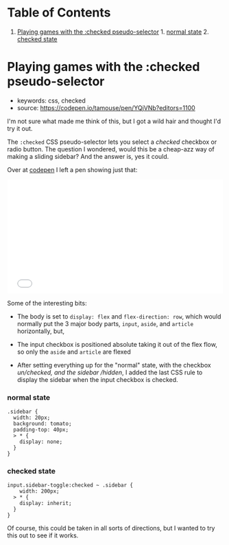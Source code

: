 
# Table of Contents

1.  [Playing games with the :checked pseudo-selector](#org19a578b)
        1.  [normal state](#org0062688)
        2.  [checked state](#org7418776)


<a id="org19a578b"></a>

# Playing games with the :checked pseudo-selector

-   keywords: css, checked
-   source: <https://codepen.io/tamouse/pen/YQjVNb?editors=1100>

I'm not sure what made me think of this, but I got a wild hair and thought I'd try it out.

The `:checked` CSS pseudo-selector lets you select a *checked* checkbox or radio button. The question I wondered, would this be a cheap-azz way of making a sliding sidebar? And the answer is, yes it could.

Over at [codepen](https://codepen.io/tamouse/pen/YQjVNb?editors=1100) I left a pen showing just that:

<div class="HTML">
  <iframe height="265" scrolling="no" title="what can you do with :checked?" src="*/codepen.io/tamouse/embed/YQjVNb*?height=265&amp;theme-id=0&amp;default-tab=result&amp;embed-version=2" frameborder="no" allowtransparency="true" allowfullscreen="true" style="width: 100%;">
See the Pen what can you do with :checked? by Tamara Temple (@tamouse)
on CodePen.
  </iframe>

</div>

Some of the interesting bits:

-   The body is set to `display: flex` and `flex-direction: row`, which would normally put the 3 major body parts, `input`, `aside`, and `article` horizontally, but,

-   The input checkbox is positioned absolute taking it out of the flex flow, so only the `aside` and `article` are flexed

-   After setting everything up for the "normal" state, with the checkbox *un/checked, and the sidebar /hidden*, I added the last CSS rule to display the sidebar when the input checkbox is checked.


<a id="org0062688"></a>

### normal state

    .sidebar {
      width: 20px;
      background: tomato;
      padding-top: 40px;
      > * {
        display: none;
      }
    }


<a id="org7418776"></a>

### checked state

    input.sidebar-toggle:checked ~ .sidebar {
        width: 200px;
      > * {
        display: inherit;
      }
    }

Of course, this could be taken in all sorts of directions, but I wanted to try this out to see if it works.

